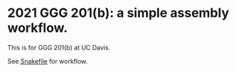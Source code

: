 # 2021 GGG 201(b): a simple assembly workflow.

This is for GGG 201(b) at UC Davis.

See [Snakefile](./Snakefile) for workflow.

